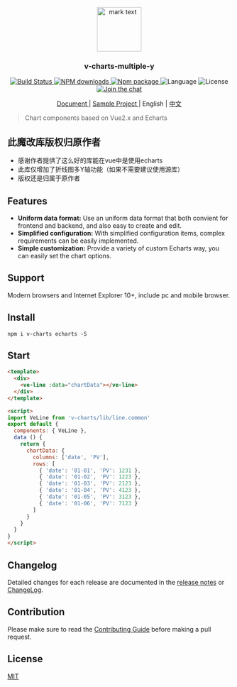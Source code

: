 <p align="center">
<img src="./examples/favicon.ico" alt="mark text" width="100" height="100">
</p>

<h3 align="center">v-charts-multiple-y</h3>

<p align="center">
  <a href="https://travis-ci.org/ElemeFE/v-charts">
    <img src="https://travis-ci.org/ElemeFE/v-charts.svg?branch=master" alt="Build Status">
  </a>
  <a href="https://npmjs.org/package/v-charts">
    <img src="http://img.shields.io/npm/dm/v-charts.svg" alt="NPM downloads">
  </a>
  <a href="https://www.npmjs.org/package/v-charts">
    <img src="https://img.shields.io/npm/v/v-charts.svg" alt="Npm package">
  </a>
  <a>
    <img src="https://img.shields.io/badge/language-javascript-yellow.svg" alt="Language">
  </a>
  <a>
    <img src="https://img.shields.io/badge/license-MIT-000000.svg" alt="License">
  </a>
  <a href="https://gitter.im/ElemeFE/v-charts?utm_source=badge&utm_medium=badge&utm_campaign=pr-badge&utm_content=badge">
    <img src="https://badges.gitter.im/ElemeFE/v-charts.svg" alt="Join the chat">
  </a>
</p>

<p align="center">
  <a href="https://v-charts.js.org/#/en/">
    Document
  </a>
  <span> | </span>
  <a href="https://codesandbox.io/s/z69myovqzx">
    Sample Project
  </a>
  <span> | </span>
  <a>
    English
  </a>
  <span> | </span>
  <a href="./README_CN.md">
    中文
  </a>
</p>

> Chart components based on Vue2.x and Echarts

## 此魔改库版权归原作者
- 感谢作者提供了这么好的库能在vue中是使用echarts
- 此库仅增加了折线图多Y轴功能（如果不需要建议使用源库）
- 版权还是归属于原作者


## Features
- **Uniform data format:** Use an uniform data format that both convient for frontend and backend, and also easy to create and edit.
- **Simplified configuration:** With simplified configuration items, complex requirements can be easily implemented.
- **Simple customization:** Provide a variety of custom Echarts way, you can easily set the chart options.

## Support

Modern browsers and Internet Explorer 10+, include pc and mobile browser.

## Install

```
npm i v-charts echarts -S
```

## Start

```html
<template>
  <div>
    <ve-line :data="chartData"></ve-line>
  </div>
</template>

<script>
import VeLine from 'v-charts/lib/line.common'
export default {
  components: { VeLine },
  data () {
    return {
      chartData: {
        columns: ['date', 'PV'],
        rows: [
          { 'date': '01-01', 'PV': 1231 },
          { 'date': '01-02', 'PV': 1223 },
          { 'date': '01-03', 'PV': 2123 },
          { 'date': '01-04', 'PV': 4123 },
          { 'date': '01-05', 'PV': 3123 },
          { 'date': '01-06', 'PV': 7123 }
        ]
      }
    }
  }
}
</script>
```

## Changelog

Detailed changes for each release are documented in the [release notes](https://github.com/ElemeFE/v-charts/releases) or [ChangeLog](./CHANGELOG.md).

## Contribution

Please make sure to read the [Contributing Guide](./CONTRIBUTING.md) before making a pull request.

## License

[MIT](http://opensource.org/licenses/MIT)

